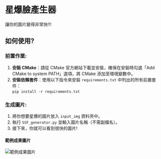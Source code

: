 # 星爆臉產生器
讓你的圖片變得非常快!!! 

## 如何使用?
### 前置作業:
1. **安裝 CMake**：請從 CMake 官方網站下載並安裝，確保在安裝時勾選「Add CMake to system PATH」選項，將 CMake 添加至環境變數中。
2. **安裝依賴套件**：使用以下指令來安裝 `requirements.txt` 中列出的所有前置套件：  
```pip install -r requirements.txt```
### 生成圖片:
1. 將你想要星爆的圖片放入 `input_img` 資料夾中。
2. 執行 `SSF_generator.py` 並輸入圖片名稱（不需副檔名）。
3. 接下來，你就可以看到很快的圖片!

#### 範例成果圖片
![範例成果圖片](result/senpai.jpg)
